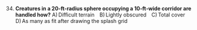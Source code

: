 34. **Creatures in a 20‑ft‑radius sphere occupying a 10‑ft‑wide corridor are handled how?**
    A) Difficult terrain B) Lightly obscured C) Total cover D) As many as fit after drawing the splash grid
